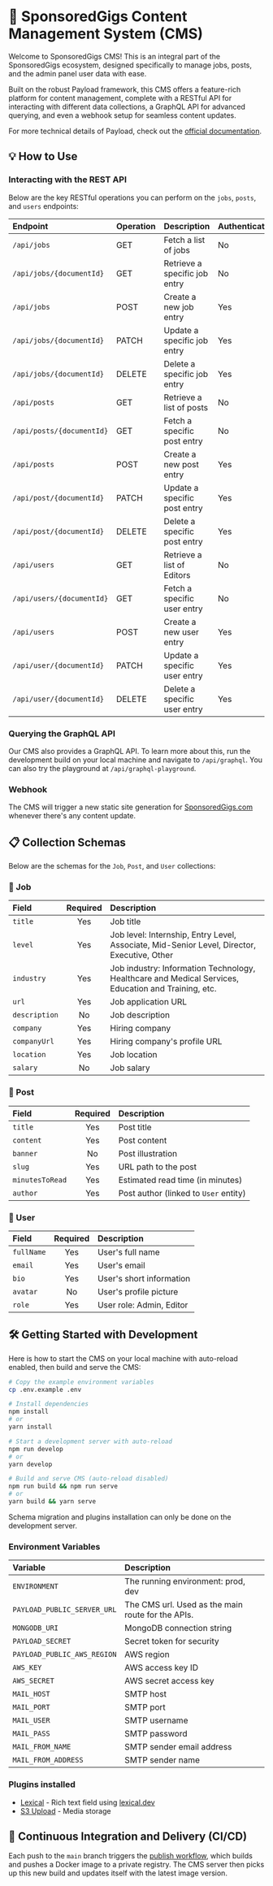 # 📄 SponsoredGigs Content Management System (CMS)

Welcome to SponsoredGigs CMS! This is an integral part of the SponsoredGigs ecosystem, designed specifically to manage jobs, posts, and the admin panel user data with ease.

Built on the robust Payload framework, this CMS offers a feature-rich platform for content management, complete with a RESTful API for interacting with different data collections, a GraphQL API for advanced querying, and even a webhook setup for seamless content updates.

For more technical details of Payload, check out the [official documentation](https://payloadcms.com/docs).

## 💡 How to Use
### Interacting with the REST API
Below are the key RESTful operations you can perform on the `jobs`, `posts`, and `users` endpoints:

| Endpoint | Operation | Description | Authentication |
| :--- | :--- | :--- | :--- |
| `/api/jobs` | GET | Fetch a list of jobs | No |
| `/api/jobs/{documentId}` | GET | Retrieve a specific job entry | No |
| `/api/jobs` | POST | Create a new job entry | Yes |
| `/api/jobs/{documentId}` | PATCH | Update a specific job entry | Yes |
| `/api/jobs/{documentId}` | DELETE | Delete a specific job entry | Yes |
| `/api/posts` | GET | Retrieve a list of posts | No |
| `/api/posts/{documentId}` | GET | Fetch a specific post entry | No |
| `/api/posts` | POST | Create a new post entry | Yes |
| `/api/post/{documentId}` | PATCH | Update a specific post entry | Yes |
| `/api/post/{documentId}` | DELETE | Delete a specific post entry | Yes |
| `/api/users` | GET | Retrieve a list of Editors | No |
| `/api/users/{documentId}` | GET | Fetch a specific user entry | No |
| `/api/users` | POST | Create a new user entry | Yes |
| `/api/user/{documentId}` | PATCH | Update a specific user entry | Yes |
| `/api/user/{documentId}` | DELETE | Delete a specific user entry | Yes |

### Querying the GraphQL API
Our CMS also provides a GraphQL API. To learn more about this, run the development build on your local machine and navigate to `/api/graphql`. You can also try the playground at `/api/graphql-playground`.

### Webhook
The CMS will trigger a new static site generation for [SponsoredGigs.com](https://www.sponsoredgigs.com) whenever there's any content update.

## 📋 Collection Schemas
Below are the schemas for the `Job`, `Post`, and `User` collections:

### 📂 Job
| Field | Required | Description |
| :--- | :---: | :--- |
| `title` | Yes | Job title |
| `level` | Yes | Job level: Internship, Entry Level, Associate, Mid-Senior Level, Director, Executive, Other |
| `industry` | Yes | Job industry: Information Technology, Healthcare and Medical Services, Education and Training, etc. |
| `url` | Yes | Job application URL |
| `description` | No | Job description |
| `company` | Yes | Hiring company |
| `companyUrl` | Yes | Hiring company's profile URL |
| `location` | Yes | Job location |
| `salary` | No | Job salary |

### 📄 Post
| Field | Required | Description |
| :--- | :---: | :--- |
| `title` | Yes | Post title |
| `content` | Yes | Post content |
| `banner` | No | Post illustration |
| `slug` | Yes | URL path to the post |
| `minutesToRead` | Yes | Estimated read time (in minutes) |
| `author` | Yes | Post author (linked to `User` entity) |

### 👥 User
| Field | Required | Description |
| :--- | :---: | :--- |
| `fullName` | Yes | User's full name |
| `email` | Yes | User's email |
| `bio` | Yes | User's short information |
| `avatar` | No | User's profile picture |
| `role` | Yes | User role: Admin, Editor |


## 🛠️ Getting Started with Development
Here is how to start the CMS on your local machine with auto-reload enabled, then build and serve the CMS:

```sh
# Copy the example environment variables
cp .env.example .env

# Install dependencies
npm install
# or
yarn install

# Start a development server with auto-reload
npm run develop
# or
yarn develop

# Build and serve CMS (auto-reload disabled)
npm run build && npm run serve
# or
yarn build && yarn serve
```

Schema migration and plugins installation can only be done on the development server.

### Environment Variables
| Variable | Description |
| :--- | :--- |
| `ENVIRONMENT` | The running environment: prod, dev |
| `PAYLOAD_PUBLIC_SERVER_URL` | The CMS url. Used as the main route for the APIs. |
| `MONGODB_URI` | MongoDB connection string |
| `PAYLOAD_SECRET` | Secret token for security |
| `PAYLOAD_PUBLIC_AWS_REGION` | AWS region |
| `AWS_KEY` | AWS access key ID |
| `AWS_SECRET` | AWS secret access key |
| `MAIL_HOST` | SMTP host |
| `MAIL_PORT` | SMTP port |
| `MAIL_USER` | SMTP username |
| `MAIL_PASS` | SMTP password |
| `MAIL_FROM_NAME` | SMTP sender email address |
| `MAIL_FROM_ADDRESS` | SMTP sender name |

### Plugins installed
- [Lexical](https://github.com/alessiogr/payload-plugin-lexical) - Rich text field using [lexical.dev](https://lexical.dev/)
- [S3 Upload](https://github.com/jeanbmar/payload-s3-upload) - Media storage

## 🚀 Continuous Integration and Delivery (CI/CD)
Each push to the `main` branch triggers the [publish workflow](.github/workflows/publish-ghcr.yaml), which builds and pushes a Docker image to a private registry. The CMS server then picks up this new build and updates itself with the latest image version.
